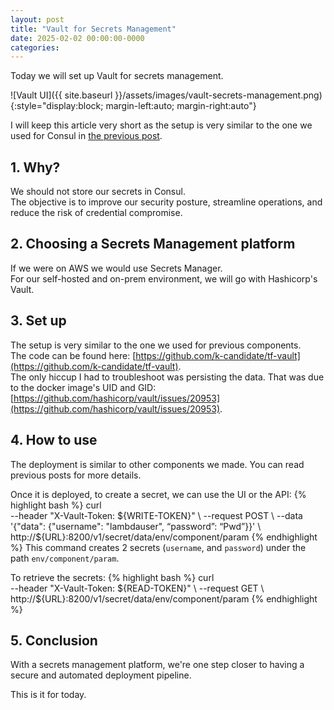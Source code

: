 ```yaml
---
layout: post
title: "Vault for Secrets Management"
date: 2025-02-02 00:00:00-0000
categories: 
---
```

Today we will set up Vault for secrets management.

![Vault UI]({{ site.baseurl }}/assets/images/vault-secrets-management.png){:style="display:block; margin-left:auto; margin-right:auto"}

I will keep this article very short as the setup is very similar to the one we used for Consul in [the previous post](https://k-candidate.github.io/2025/01/21/consul-as-a-key-value-store.html).

## 1. Why?
We should not store our secrets in Consul.  
The objective is to improve our security posture, streamline operations, and reduce the risk of credential compromise.

## 2. Choosing a Secrets Management platform
If we were on AWS we would use Secrets Manager.  
For our self-hosted and on-prem environment, we will go with Hashicorp's Vault.

## 3. Set up
The setup is very similar to the one we used for previous components.  
The code can be found here: [https://github.com/k-candidate/tf-vault](https://github.com/k-candidate/tf-vault).  
The only hiccup I had to troubleshoot was persisting the data. That was due to the docker image's UID and GID: [https://github.com/hashicorp/vault/issues/20953](https://github.com/hashicorp/vault/issues/20953).

## 4. How to use
The deployment is similar to other components we made. You can read previous posts for more details.

Once it is deployed, to create a secret, we can use the UI or the API:
{% highlight bash %}
curl \
    --header "X-Vault-Token: ${WRITE-TOKEN}" \
    --request POST \
    --data '{"data": {"username": "lambdauser", “password”: “Pwd”}}' \
    http://${URL}:8200/v1/secret/data/env/component/param
{% endhighlight %}
This command creates 2 secrets (`username`, and `password`) under the path `env/component/param`.

To retrieve the secrets:
{% highlight bash %}
curl \
    --header "X-Vault-Token: ${READ-TOKEN}" \
    --request GET \
    http://${URL}:8200/v1/secret/data/env/component/param
{% endhighlight %}

## 5. Conclusion
With a secrets management platform, we're one step closer to having a secure and automated deployment pipeline.

This is it for today.